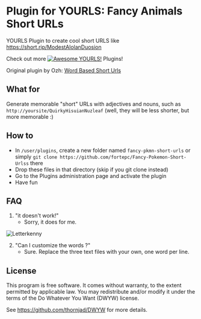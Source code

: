 # Plugin for YOURLS: Fancy Animals Short URLs 

YOURLS Plugin to create cool short URLS like https://short.rip/ModestAlolanDuosion

Check out more [![Awesome YOURLS!](https://img.shields.io/badge/Awesome-YOURLS-C5A3BE)](https://github.com/YOURLS/awesome-yourls/) Plugins!


Original plugin by Ozh: [Word Based Short Urls](https://github.com/ozh/yourls-word-based-short-urls)

## What for

Generate memorable "short" URLs with adjectives and nouns, such as `http://yoursite/QuirkyHisuianNuzleaf` (well, they will be less shorter, but more memorable :)


## How to

* In `/user/plugins`, create a new folder named `fancy-pkmn-short-urls` or simply `git clone https://github.com/fortepc/Fancy-Pokemon-Short-Urlss` there
* Drop these files in that directory (skip if you git clone instead)
* Go to the Plugins administration page and activate the plugin 
* Have fun


## FAQ

1. "it doesn't work!"
	* Sorry, it does for me.

![Letterkenny](https://i.imgur.com/lw30o40.gif)

2. "Can I customize the words ?"
	* Sure. Replace the three text files with your own, one word per line.


## License

This program is free software. It comes without warranty, to the extent permitted by applicable law. You may redistribute and/or modify it under the terms of the Do Whatever You Want (DWYW) license.

See https://github.com/thornjad/DWYW for more details.
